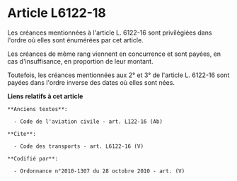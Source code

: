 # Article L6122-18

Les créances mentionnées à l'article L. 6122-16 sont privilégiées dans l'ordre où elles sont énumérées par cet article. 

Les créances de même rang viennent en concurrence et sont payées, en cas d'insuffisance, en proportion de leur montant. 

Toutefois, les créances mentionnées aux 2° et 3° de l'article L. 6122-16 sont payées dans l'ordre inverse des dates où elles
sont nées.

**Liens relatifs à cet article**

	**Anciens textes**:

	  - Code de l'aviation civile - art. L122-16 (Ab)

	**Cite**:

	  - Code des transports - art. L6122-16 (V)

	**Codifié par**:

	  - Ordonnance n°2010-1307 du 28 octobre 2010 - art. (V)
